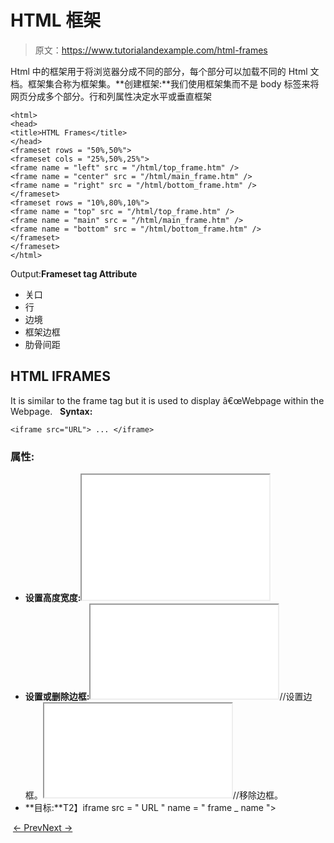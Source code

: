 # HTML 框架

> 原文：<https://www.tutorialandexample.com/html-frames>

Html 中的框架用于将浏览器分成不同的部分，每个部分可以加载不同的 Html 文档。框架集合称为框架集。**创建框架:**我们使用框架集而不是 body 标签来将网页分成多个部分。行和列属性决定水平或垂直框架

```
<html>  
<head>  
<title>HTML Frames</title>  
</head>  
<frameset rows = "50%,50%">  
<frameset cols = "25%,50%,25%">  
<frame name = "left" src = "/html/top_frame.htm" />  
<frame name = "center" src = "/html/main_frame.htm" />  
<frame name = "right" src = "/html/bottom_frame.htm" />  
</frameset>  
<frameset rows = "10%,80%,10%">  
<frame name = "top" src = "/html/top_frame.htm" />  
<frame name = "main" src = "/html/main_frame.htm" />  
<frame name = "bottom" src = "/html/bottom_frame.htm" />  
</frameset>  
</frameset>  
</html>
```

Output:**Frameset tag Attribute**

*   关口
*   行
*   边境
*   框架边框
*   肋骨间距

## HTML IFRAMES

It is similar to the frame tag but it is used to display â€œWebpage within the Webpage.   **Syntax:**

```
<iframe src="URL"> ... </iframe>
```

### 属性:

*   **设置高度宽度:**<iframe src = " URL " Height = " 200 " Width = " 300 "></iframe>
*   **设置或删除边框:**<iframe src = " URL " style = " Border:2px 纯灰；"></iframe>//设置边框。<iframe src = " URL " style = " border:none；"></iframe>//移除边框。
*   **目标:**T2】iframe src = " URL " name = " frame _ name "></iframe>

 [← Prev](https://www.tutorialandexample.com/html-tables)[Next →](https://www.tutorialandexample.com/html-lists)